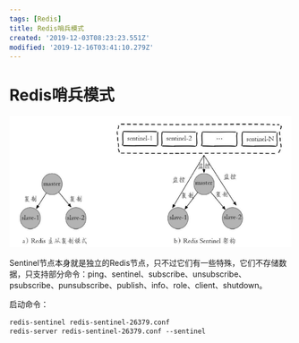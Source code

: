 ```yaml
---
tags: [Redis]
title: Redis哨兵模式
created: '2019-12-03T08:23:23.551Z'
modified: '2019-12-16T03:41:10.279Z'
---
```


# Redis哨兵模式

![sentinel.png](../attachments/sentinel.png)

Sentinel节点本身就是独立的Redis节点，只不过它们有一些特殊，它们不存储数据，只支持部分命令：ping、sentinel、subscribe、unsubscribe、 psubscribe、punsubscribe、publish、info、role、client、shutdown。

启动命令：

```shell
redis-sentinel redis-sentinel-26379.conf
redis-server redis-sentinel-26379.conf --sentinel
```
